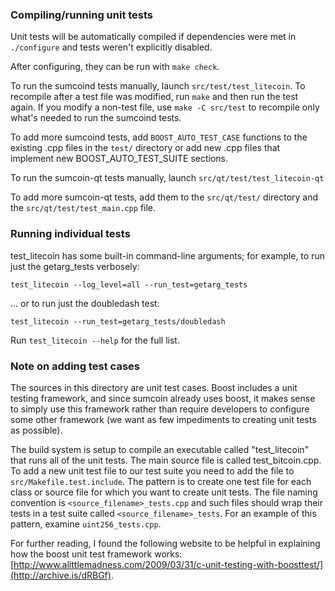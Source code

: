 ### Compiling/running unit tests

Unit tests will be automatically compiled if dependencies were met in `./configure`
and tests weren't explicitly disabled.

After configuring, they can be run with `make check`.

To run the sumcoind tests manually, launch `src/test/test_litecoin`. To recompile
after a test file was modified, run `make` and then run the test again. If you
modify a non-test file, use `make -C src/test` to recompile only what's needed
to run the sumcoind tests.

To add more sumcoind tests, add `BOOST_AUTO_TEST_CASE` functions to the existing
.cpp files in the `test/` directory or add new .cpp files that
implement new BOOST_AUTO_TEST_SUITE sections.

To run the sumcoin-qt tests manually, launch `src/qt/test/test_litecoin-qt`

To add more sumcoin-qt tests, add them to the `src/qt/test/` directory and
the `src/qt/test/test_main.cpp` file.

### Running individual tests

test_litecoin has some built-in command-line arguments; for
example, to run just the getarg_tests verbosely:

    test_litecoin --log_level=all --run_test=getarg_tests

... or to run just the doubledash test:

    test_litecoin --run_test=getarg_tests/doubledash

Run `test_litecoin --help` for the full list.

### Note on adding test cases

The sources in this directory are unit test cases.  Boost includes a
unit testing framework, and since sumcoin already uses boost, it makes
sense to simply use this framework rather than require developers to
configure some other framework (we want as few impediments to creating
unit tests as possible).

The build system is setup to compile an executable called "test_litecoin"
that runs all of the unit tests.  The main source file is called
test_bitcoin.cpp. To add a new unit test file to our test suite you need
to add the file to `src/Makefile.test.include`. The pattern is to create
one test file for each class or source file for which you want to create
unit tests.  The file naming convention is `<source_filename>_tests.cpp`
and such files should wrap their tests in a test suite
called `<source_filename>_tests`. For an example of this pattern,
examine `uint256_tests.cpp`.

For further reading, I found the following website to be helpful in
explaining how the boost unit test framework works:
[http://www.alittlemadness.com/2009/03/31/c-unit-testing-with-boosttest/](http://archive.is/dRBGf).
